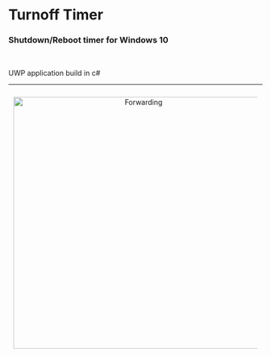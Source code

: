 <h1>Turnoff Timer</h1>
<h3>Shutdown/Reboot timer for Windows 10</h3>
<br/>
<p> UWP application build in c#</p>
<hr/>
  <p align="center" style="padding: 10px">
    <img alt="Forwarding" src="https://firebasestorage.googleapis.com/v0/b/aipc-e8864.appspot.com/o/turnofftimer_image.png?alt=media&token=70187990-8df9-419e-973b-8eefb54ddb0c" width="500">
    <br>
  </p> 
